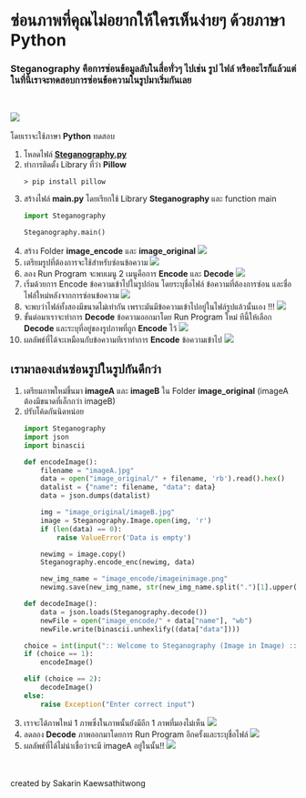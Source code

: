 # ซ่อนภาพที่คุณไม่อยากให้ใครเห็นง่ายๆ ด้วยภาษา Python

### Steganography คือการซ่อนข้อมูลลับในสื่อทั่วๆ ไปเช่น รูป ไฟล์ หรืออะไรก็แล้วแต่ ในที่นี้เราจะทดสอบการซ่อนข้อความในรูปมาเริ่มกันเลย
<br>

![](../../assets/img/Csharp00.png)
<br>
<br>
โดยเราจะใช้ภาษา **Python** ทดสอบ
1. โหลดไฟล์ **[Steganography.py](/Steganography.py)**
1. ทำการติดตั้ง Library ที่ว่า **Pillow**
    ```shell
    > pip install pillow
    ```
1. สร้างไฟล์ **main.py** โดยเรียกใช้ Library **Steganography** และ function main
    ```python
    import Steganography

    Steganography.main()
    ```
1. สร้าง Folder **image_encode** และ **image_original**
    ![](../../assets/img/Python02.png)
1. เตรียมรูปที่ต้องการจะใช้สำหรับซ่อนข้อความ
    ![](../../assets/img/Python03.png)
1. ลอง Run Program จะพบเมนู 2 เมนูคือการ **Encode** และ **Decode**
    ![](../../assets/img/Python01.png)
1. เริ่มด้วยการ Encode ข้อความเข้าไปในรูปก่อน โดยระบุชื่อไฟล์ ข้อความที่ต้องการซ่อน และชื่อไฟล์ใหม่หลังจากการซ่อนข้อความ
    ![](../../assets/img/Python04.png)
1. จะพบว่าไฟล์ทั้งสองมีขนาดไม่เท่ากัน เพราะมันมีข้อความเข้าไปอยู่ในไฟล์รูปแล้วนั้นเอง !!!
    ![](../../assets/img/Python05.png)
1. ขั้นต่อมาเราจะทำการ **Decode** ข้อความออกมาโดย Run Program ใหม่ ทีนี้ให้เลือก **Decode** และระบุที่อยู่ของรูปภาพที่ถูก **Encode** ไว้
    ![](../../assets/img/Python06.png)
1. ผลลัพธ์ที่ได้จะเหมือนกับข้อความทีเราทำการ **Encode** ข้อความเข้าไป
    ![](../../assets/img/Python07.png)

## เรามาลองเล่นซ่อนรูปในรูปกันดีกว่า
1. เตรียมภาพใหม่ขึ้นมา **imageA** และ **imageB** ใน Folder **image_original** (imageA ต้องมีขนาดที่เล็กกว่า imageB)
1. ปรับโค้ดกันนิดหน่อย
    ```python
    import Steganography
    import json
    import binascii

    def encodeImage():
        filename = "imageA.jpg"
        data = open("image_original/" + filename, 'rb').read().hex()
        datalist = {"name": filename, "data": data}
        data = json.dumps(datalist)

        img = "image_original/imageB.jpg"
        image = Steganography.Image.open(img, 'r')
        if (len(data) == 0):
            raise ValueError('Data is empty')

        newimg = image.copy()
        Steganography.encode_enc(newimg, data)

        new_img_name = "image_encode/imageinimage.png"
        newimg.save(new_img_name, str(new_img_name.split(".")[1].upper()))

    def decodeImage():
        data = json.loads(Steganography.decode())
        newFile = open("image_encode/" + data["name"], "wb")
        newFile.write(binascii.unhexlify((data["data"])))

    choice = int(input(":: Welcome to Steganography (Image in Image) ::\n""1. Encode image\n2. Decode image\n"))
    if (choice == 1):
        encodeImage()

    elif (choice == 2):
        decodeImage()
    else:
        raise Exception("Enter correct input")
    ```
1. เราจะได้ภาพใหม่ 1 ภาพซึ่งในภาพนั้นยังมีอีก 1 ภาพที่มองไม่เห็น
    ![](../../assets/img/Python08.png)
1. ลดลอง **Decode** ภาพออกมาโดยการ Run Program อีกครั้งและระบุชื่อไฟล์
    ![](../../assets/img/Python09.png)
1. ผลลัพธ์ที่ได้ไม่น่าเชื่อว่าจะมี imageA อยู่ในนั้น!!
    ![](../../assets/img/Python10.png)
<br>
<br>
created by Sakarin Kaewsathitwong